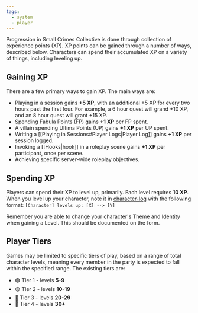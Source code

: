 ```yaml
---
tags:
  - system
  - player
---
```

Progression in Small Crimes Collective is done through collection of experience points (XP). XP points can be gained through a number of ways, described below. Characters can spend their accumulated XP on a variety of things, including leveling up.
## Gaining XP
There are a few primary ways to gain XP. The main ways are:
* Playing in a session gains **+5 XP**, with an additional +5 XP for every two hours past the first four. For example, a 6 hour quest will grand +10 XP, and an 8 hour quest will grant +15 XP.
* Spending Fabula Points (FP) gains **+1 XP** per FP spent.
* A villain spending Ultima Points (UP) gains **+1 XP** per UP spent.
* Writing a [[Playing in Sessions#Player Logs|Player Log]] gains **+1 XP** per session logged.
* Invoking a [[Hooks|hook]] in a roleplay scene gains **+1 XP** per participant, once per scene.
* Achieving specific server-wide roleplay objectives.
## Spending XP
Players can spend their XP to level up, primarily. Each level requires **10 XP**. When you level up your character, note it in [character-log](https://discord.com/channels/1382793642871099392/1392976635195818164) with the following format:
`[Character] levels up: [X] --> [Y]`

Remember you are able to change your character's Theme and Identity when gaining a Level. This should be documented on the form.
## Player Tiers
Games may be limited to specific tiers of play, based on a range of total character levels, meaning every member in the party is expected to fall within the specified range. The existing tiers are:
* 🟢 Tier 1 - levels **5-9**
* 🟡 Tier 2 - levels **10-19**
* 🔴 Tier 3 - levels **20-29**
* 🔵 Tier 4 - levels **30+**
